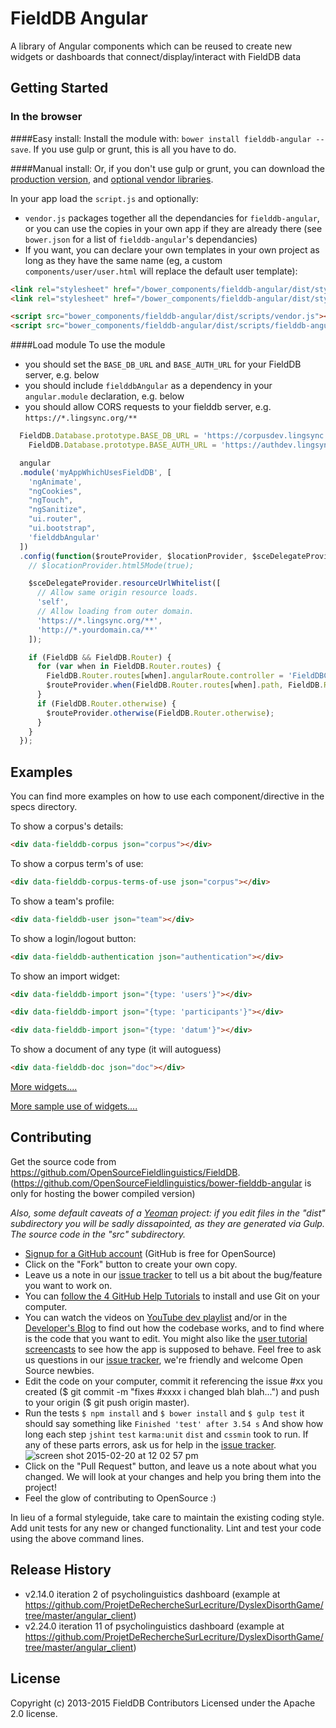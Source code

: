 # FieldDB Angular

A library of Angular components which can be reused to create new widgets or dashboards that connect/display/interact with FieldDB data

## Getting Started

### In the browser

####Easy install:
Install the module with: `bower install fielddb-angular --save`. If you use gulp or grunt, this is all you have to do.

####Manual install:
Or, if you don't use gulp or grunt, you can download the [production version][js], and [optional vendor libraries][vendor].

[js]: https://raw.github.com/OpenSourceFieldlinguistics/bower-fielddb-angular/master/dist/scripts/fielddb-angular.js
[vendor]: https://raw.github.com/OpenSourceFieldlinguistics/bower-fielddb-angular/master/dist/scripts/vendor.js

In your app load the `script.js` and optionally:
* `vendor.js` packages together all the dependancies for `fielddb-angular`, or you can use the copies in your own app if they are already there (see `bower.json` for a list of `fielddb-angular`'s dependancies) 
* If you want, you can declare your own templates in your own project as long as they have the same name (eg, a custom `components/user/user.html` will replace the default user template):

```html
<link rel="stylesheet" href="/bower_components/fielddb-angular/dist/styles/vendor.css" />
<link rel="stylesheet" href="/bower_components/fielddb-angular/dist/styles/fielddb-angular.css" />

<script src="bower_components/fielddb-angular/dist/scripts/vendor.js"></script>
<script src="bower_components/fielddb-angular/dist/scripts/fielddb-angular.js"></script>
```

####Load module
To use the module
* you should set the `BASE_DB_URL` and `BASE_AUTH_URL` for your FieldDB server, e.g. below
* you should include `fielddbAngular` as a dependency in your `angular.module` declaration, e.g. below
* you should allow CORS requests to your fielddb server, e.g.  `https://*.lingsync.org/**`
```javascript
  FieldDB.Database.prototype.BASE_DB_URL = 'https://corpusdev.lingsync.org';
	FieldDB.Database.prototype.BASE_AUTH_URL = 'https://authdev.lingsync.org';

  angular
  .module('myAppWhichUsesFieldDB', [
    'ngAnimate',
    "ngCookies",
    "ngTouch",
    "ngSanitize",
    "ui.router",
    "ui.bootstrap",
    'fielddbAngular'
  ])
  .config(function($routeProvider, $locationProvider, $sceDelegateProvider) {
    // $locationProvider.html5Mode(true);

    $sceDelegateProvider.resourceUrlWhitelist([
      // Allow same origin resource loads.
      'self',
      // Allow loading from outer domain.
      'https://*.lingsync.org/**',
      'http://*.yourdomain.ca/**'
    ]);

    if (FieldDB && FieldDB.Router) {
      for (var when in FieldDB.Router.routes) {
        FieldDB.Router.routes[when].angularRoute.controller = 'FieldDBCorpusPagesController';
        $routeProvider.when(FieldDB.Router.routes[when].path, FieldDB.Router.routes[when].angularRoute);
      }
      if (FieldDB.Router.otherwise) {
        $routeProvider.otherwise(FieldDB.Router.otherwise);
      }
    }
  });
```

## Examples

You can find more examples on how to use each component/directive in the specs directory.


To show a corpus's details:

```html
<div data-fielddb-corpus json="corpus"></div>
```

To show a corpus term's of use:

```html
<div data-fielddb-corpus-terms-of-use json="corpus"></div>
```

To show a team's profile:

```html
<div data-fielddb-user json="team"></div>
```

To show a login/logout button:

```html
<div data-fielddb-authentication json="authentication"></div>
```

To show an import widget:

```html
<div data-fielddb-import json="{type: 'users'}"></div>
```

```html
<div data-fielddb-import json="{type: 'participants'}"></div>
```

```html
<div data-fielddb-import json="{type: 'datum'}"></div>
```

To show a document of any type (it will autoguess)

```html
<div data-fielddb-doc json="doc"></div>
```


[More widgets....](https://github.com/OpenSourceFieldlinguistics/FieldDB/tree/master/angular_client/modules/core/src/components)

[More sample use of widgets....](https://github.com/OpenSourceFieldlinguistics/FieldDB/tree/master/angular_client/modules/core/src/components)


## Contributing

Get the source code from https://github.com/OpenSourceFieldlinguistics/FieldDB. (https://github.com/OpenSourceFieldlinguistics/bower-fielddb-angular is only for hosting the bower compiled version) 

_Also, some default caveats of a [Yeoman](http://yeoman.io/) project: if you edit files in the "dist" subdirectory you will be sadly dissapointed, as they are generated via Gulp. The source code in the "src" subdirectory._

* [Signup for a GitHub account](https://github.com/signup/free) (GitHub is free for OpenSource)
* Click on the "Fork" button to create your own copy.
* Leave us a note in our [issue tracker](https://github.com/OpenSourceFieldlinguistics/FieldDB/issues) to tell us a bit about the bug/feature you want to work on.
* You can [follow the 4 GitHub Help Tutorials](http://help.github.com/) to install and use Git on your computer.
* You can watch the videos on [YouTube dev playlist](https://www.youtube.com/playlist?list=PLUrH6CNxFDrO3zLHtHAMW-8u_v7TSvE-H) and/or in the [Developer's Blog](https://wwwdev.lingsync.org/dev.html) to find out how the codebase works, and to find where is the code that you want to edit. You might also like the [user tutorial screencasts](https://www.youtube.com/playlist?list=PLUrH6CNxFDrMtraL8hTLbLsQwdw1117FT) to see how the app is supposed to behave. Feel free to ask us questions in our [issue tracker](https://github.com/OpenSourceFieldlinguistics/FieldDB/issues), we're friendly and welcome Open Source newbies.
* Edit the code on your computer, commit it referencing the issue #xx you created ($ git commit -m "fixes #xxxx i changed blah blah...") and push to your origin ($ git push origin master).
* Run the tests `$ npm install` and  `$ bower install` and `$ gulp test` it should say something like `Finished 'test' after 3.54 s` And show how long each step `jshint` `test` `karma:unit` `dist` and `cssmin` took to run. If any of these parts errors, ask us for help in the [issue tracker](https://github.com/OpenSourceFieldlinguistics/FieldDB/issues).
![screen shot 2015-02-20 at 12 02 57 pm](https://cloud.githubusercontent.com/assets/196199/6281705/8294acc2-b8f8-11e4-829e-81f29314a980.png)
* Click on the "Pull Request" button, and leave us a note about what you changed. We will look at your changes and help you bring them into the project!
* Feel the glow of contributing to OpenSource :)


In lieu of a formal styleguide, take care to maintain the existing coding style. Add unit tests for any new or changed functionality. Lint and test your code using the above command lines.



## Release History

* v2.14.0 iteration 2 of psycholinguistics dashboard (example at https://github.com/ProjetDeRechercheSurLecriture/DyslexDisorthGame/tree/master/angular_client)
* v2.24.0 iteration 11 of psycholinguistics dashboard (example at https://github.com/ProjetDeRechercheSurLecriture/DyslexDisorthGame/tree/master/angular_client)

## License
Copyright (c) 2013-2015 FieldDB Contributors
Licensed under the Apache 2.0 license.
